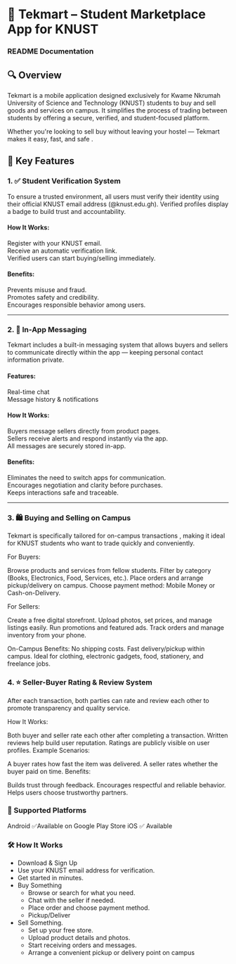 # 📱 Tekmart – Student Marketplace App for KNUST
### README Documentation

## 🔍 Overview
Tekmart is a mobile application designed exclusively for Kwame Nkrumah University of Science and Technology (KNUST) students to buy and sell goods and services on campus. It simplifies the process of trading between students by offering a secure, verified, and student-focused platform.

Whether you're looking to sell buy without leaving your hostel — Tekmart makes it easy, fast, and safe .


## 🔐 Key Features
### 1. ✅ Student Verification System
To ensure a trusted environment, all users must verify their identity using their official KNUST email address (@knust.edu.gh). Verified profiles display a badge to build trust and accountability.

#### How It Works:
Register with your KNUST email.  
Receive an automatic verification link.  
Verified users can start buying/selling immediately.  

#### Benefits:  
Prevents misuse and fraud.  
Promotes safety and credibility.  
Encourages responsible behavior among users.  

---

### 2. 💬 In-App Messaging
Tekmart includes a built-in messaging system that allows buyers and sellers to communicate directly within the app — keeping personal contact information private.

#### Features:  
Real-time chat  
Message history & notifications  

#### How It Works:  
Buyers message sellers directly from product pages.  
Sellers receive alerts and respond instantly via the app.  
All messages are securely stored in-app.  

#### Benefits:  
Eliminates the need to switch apps for communication.  
Encourages negotiation and clarity before purchases.  
Keeps interactions safe and traceable.  

---

### 3. 🛍️ Buying and Selling on Campus
Tekmart is specifically tailored for on-campus transactions , making it ideal for KNUST students who want to trade quickly and conveniently.

For Buyers:

Browse products and services from fellow students.
Filter by category (Books, Electronics, Food, Services, etc.).
Place orders and arrange pickup/delivery on campus.
Choose payment method: Mobile Money or Cash-on-Delivery.

For Sellers:

Create a free digital storefront.
Upload photos, set prices, and manage listings easily.
Run promotions and featured ads.
Track orders and manage inventory from your phone.

On-Campus Benefits:
No shipping costs.
Fast delivery/pickup within campus.
Ideal for clothing, electronic gadgets, food, stationery, and freelance jobs.

### 4. ⭐ Seller-Buyer Rating & Review System
After each transaction, both parties can rate and review each other to promote transparency and quality service.

How It Works:

Both buyer and seller rate each other after completing a transaction.
Written reviews help build user reputation.
Ratings are publicly visible on user profiles.
Example Scenarios:

A buyer rates how fast the item was delivered.
A seller rates whether the buyer paid on time.
Benefits:

Builds trust through feedback.
Encourages respectful and reliable behavior.
Helps users choose trustworthy partners.

### 📲 Supported Platforms
Android
✅Available on Google Play Store
iOS
✅ Available

### 🛠️ How It Works
- Download & Sign Up
- Use your KNUST email address for verification.
- Get started in minutes.
- Buy Something
  - Browse or search for what you need. 
  - Chat with the seller if needed. 
  - Place order and choose payment method.
  - Pickup/Deliver
- Sell Something. 
  - Set up your free store.
  - Upload product details and photos.
  - Start receiving orders and messages.
  - Arrange a convenient pickup or delivery point on campus

